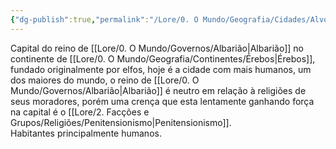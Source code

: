```yaml
---
{"dg-publish":true,"permalink":"/Lore/0. O Mundo/Geografia/Cidades/Alvorada/","updated":"2025-06-22T08:12:28.190-03:00"}
---
```


Capital do reino de [[Lore/0. O Mundo/Governos/Albarião\|Albarião]] no continente de [[Lore/0. O Mundo/Geografia/Continentes/Érebos\|Érebos]], fundado originalmente por elfos, hoje é a cidade com mais humanos, um dos maiores do mundo, o reino de [[Lore/0. O Mundo/Governos/Albarião\|Albarião]] é neutro em relação à religiões de seus moradores, porém uma crença que esta lentamente ganhando força na capital é o [[Lore/2. Facções e Grupos/Religiões/Penitensionismo\|Penitensionismo]]. Habitantes principalmente humanos.